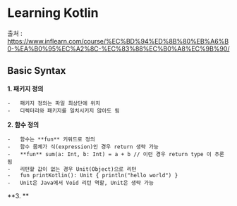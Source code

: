 Learning Kotlin
===============

출처 : https://www.inflearn.com/course/%EC%BD%94%ED%8B%80%EB%A6%B0-%EA%B0%95%EC%A2%8C-%EC%83%88%EC%B0%A8%EC%9B%90/

Basic Syntax
------------

**1. 패키지 정의**

```
-   패키지 정의는 파일 최상단에 위치
-   디렉터리와 패키지를 일치시키지 않아도 됨
```

**2. 함수 정의**

```
-   함수는 **fun** 키워드로 정의
-   함수 몸체가 식(expression)인 경우 return 생략 가능
-   **fun** sum(a: Int, b: Int) = a + b // 이런 경우 return type 이 추론 됨
-   리턴할 값이 없는 경우 Unit(Object)으로 리턴
-   fun printKotlin(): Unit { println("hello world") }
-   Unit은 Java에서 Void 리턴 역할, Unit은 생략 가능
```

\**3. \*\*
